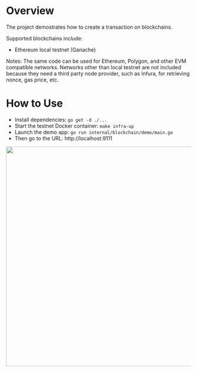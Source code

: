 # Overview
The project demostrates how to create a transaction on blockchains.

Supported blockchains include:
- Ethereum local testnet (Ganache)

Notes:
The same code can be used for Ethereum, Polygon, and other EVM compatible networks. Networks other than local testnet are not included because they need a third party node provider, such as Infura, for retrieving nonce, gas price, etc.

# How to Use
- Install dependencies:
```go get -d ./...```
- Start the testnet Docker container:
```make infra-up```
- Launch the demo app:
```go run internal/blockchain/demo/main.go```
- Then go to the URL:
http://localhost:9111

<img src="demo/demo.jpg" width="600"/>
